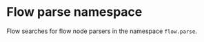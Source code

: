 # Flow parse namespace

Flow searches for flow node parsers in the namespace `flow.parse`.

```{tableofcontents}
```
